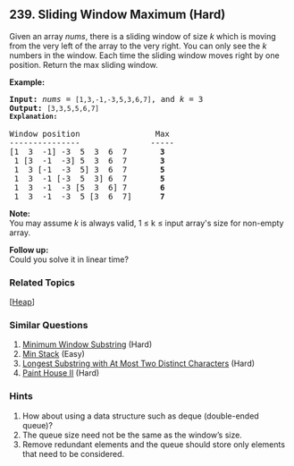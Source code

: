 <!--|This file generated by command(leetcode description); DO NOT EDIT.    |-->
<!--+----------------------------------------------------------------------+-->
<!--|@author    Openset <openset.wang@gmail.com>                           |-->
<!--|@link      https://github.com/openset                                 |-->
<!--|@home      https://github.com/openset/leetcode                        |-->
<!--+----------------------------------------------------------------------+-->

## 239. Sliding Window Maximum (Hard)

<p>Given an array <em>nums</em>, there is a sliding window of size <em>k</em> which is moving from the very left of the array to the very right. You can only see the <em>k</em> numbers in the window. Each time the sliding window moves right by one position. Return the max sliding window.</p>

<p><strong>Example:</strong></p>

<pre>
<strong>Input:</strong> <em>nums</em> = <code>[1,3,-1,-3,5,3,6,7]</code>, and <em>k</em> = 3
<strong>Output: </strong><code>[3,3,5,5,6,7] 
<strong>Explanation: 
</strong></code>
Window position                Max
---------------               -----
[1  3  -1] -3  5  3  6  7       <strong>3</strong>
 1 [3  -1  -3] 5  3  6  7       <strong>3</strong>
 1  3 [-1  -3  5] 3  6  7      <strong> 5</strong>
 1  3  -1 [-3  5  3] 6  7       <strong>5</strong>
 1  3  -1  -3 [5  3  6] 7       <strong>6</strong>
 1  3  -1  -3  5 [3  6  7]      <strong>7</strong>
</pre>

<p><strong>Note: </strong><br />
You may assume <em>k</em> is always valid, 1 &le; k &le; input array&#39;s size for non-empty array.</p>

<p><strong>Follow up:</strong><br />
Could you solve it in linear time?</p>


### Related Topics
  [[Heap](https://github.com/openset/leetcode/tree/master/tag/heap/README.md)]

### Similar Questions
  1. [Minimum Window Substring](https://github.com/openset/leetcode/tree/master/problems/minimum-window-substring) (Hard)
  1. [Min Stack](https://github.com/openset/leetcode/tree/master/problems/min-stack) (Easy)
  1. [Longest Substring with At Most Two Distinct Characters](https://github.com/openset/leetcode/tree/master/problems/longest-substring-with-at-most-two-distinct-characters) (Hard)
  1. [Paint House II](https://github.com/openset/leetcode/tree/master/problems/paint-house-ii) (Hard)

### Hints
  1. How about using a data structure such as deque (double-ended queue)?
  1. The queue size need not be the same as the window’s size.
  1. Remove redundant elements and the queue should store only elements that need to be considered.
